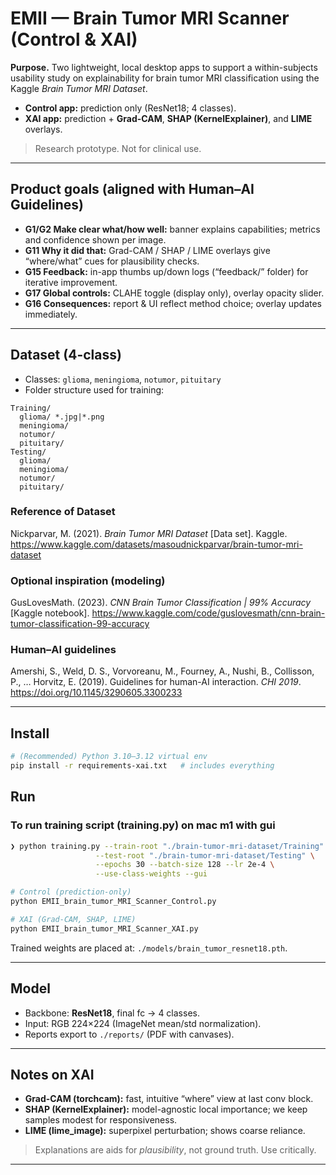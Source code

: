 # EMII — Brain Tumor MRI Scanner (Control & XAI)

**Purpose.** Two lightweight, local desktop apps to support a within-subjects usability study on explainability for brain tumor MRI classification using the Kaggle *Brain Tumor MRI Dataset*.  
- **Control app:** prediction only (ResNet18; 4 classes).  
- **XAI app:** prediction + **Grad-CAM**, **SHAP (KernelExplainer)**, and **LIME** overlays.

> Research prototype. Not for clinical use.

---

## Product goals (aligned with Human–AI Guidelines)
- **G1/G2 Make clear what/how well:** banner explains capabilities; metrics and confidence shown per image.
- **G11 Why it did that:** Grad-CAM / SHAP / LIME overlays give “where/what” cues for plausibility checks.
- **G15 Feedback:** in-app thumbs up/down logs (“feedback/” folder) for iterative improvement.
- **G17 Global controls:** CLAHE toggle (display only), overlay opacity slider.
- **G16 Consequences:** report & UI reflect method choice; overlay updates immediately.

---

## Dataset (4-class)
- Classes: `glioma`, `meningioma`, `notumor`, `pituitary`
- Folder structure used for training:
```
Training/
  glioma/ *.jpg|*.png
  meningioma/
  notumor/
  pituitary/
Testing/
  glioma/
  meningioma/
  notumor/
  pituitary/
```

### Reference of Dataset
Nickparvar, M. (2021). *Brain Tumor MRI Dataset* [Data set]. Kaggle. https://www.kaggle.com/datasets/masoudnickparvar/brain-tumor-mri-dataset

### Optional inspiration (modeling)
GusLovesMath. (2023). *CNN Brain Tumor Classification | 99% Accuracy* [Kaggle notebook]. https://www.kaggle.com/code/guslovesmath/cnn-brain-tumor-classification-99-accuracy

### Human–AI guidelines
Amershi, S., Weld, D. S., Vorvoreanu, M., Fourney, A., Nushi, B., Collisson, P., … Horvitz, E. (2019). Guidelines for human-AI interaction. *CHI 2019*. https://doi.org/10.1145/3290605.3300233

---

## Install

```bash
# (Recommended) Python 3.10–3.12 virtual env
pip install -r requirements-xai.txt   # includes everything
```

## Run

### To run training script  (training.py) on mac m1 with gui
```bash
❯ python training.py --train-root "./brain-tumor-mri-dataset/Training" \
                   --test-root "./brain-tumor-mri-dataset/Testing" \
                   --epochs 30 --batch-size 128 --lr 2e-4 \
                   --use-class-weights --gui
```

```bash
# Control (prediction-only)
python EMII_brain_tumor_MRI_Scanner_Control.py

# XAI (Grad-CAM, SHAP, LIME)
python EMII_brain_tumor_MRI_Scanner_XAI.py
```

Trained weights are placed at: `./models/brain_tumor_resnet18.pth`.

---

## Model
- Backbone: **ResNet18**, final fc → 4 classes.
- Input: RGB 224×224 (ImageNet mean/std normalization).
- Reports export to `./reports/` (PDF with canvases).

---

## Notes on XAI
- **Grad-CAM (torchcam):** fast, intuitive “where” view at last conv block.
- **SHAP (KernelExplainer):** model-agnostic local importance; we keep samples modest for responsiveness.
- **LIME (lime_image):** superpixel perturbation; shows coarse reliance.

> Explanations are aids for *plausibility*, not ground truth. Use critically.

---
